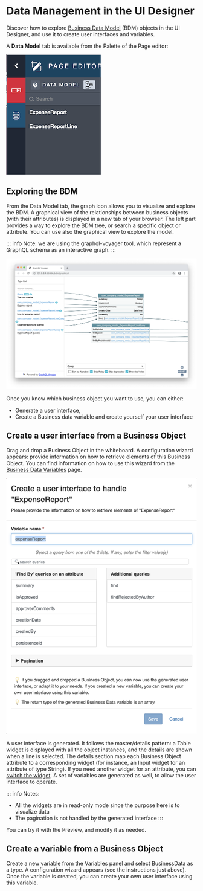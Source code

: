 # Data Management in the UI Designer

Discover how to explore [Business Data Model](define-business-data-model.md) (BDM) objects in the UI Designer, and use it to create user interfaces and variables.

A **Data Model** tab is available from the Palette of the Page editor:

![data_model_panel](images/uid_data_model_panel.png)

## Exploring the BDM
From the Data Model tab, the graph icon allows you to visualize and explore the BDM.
A graphical view of the relationships between business objects (with their attributes) is displayed in a new tab of your browser.
The left part provides a way to explore the BDM tree, or search a specific object or attribute.
You can use also the graphical view to explore the model.

::: info
Note: we are using the graphql-voyager tool, which represent a GraphQL schema as an interactive graph. 
:::

![graphql_voyager](images/uid_graphql_voyager.png)

Once you know which business object you want to use, you can either:
 - Generate a user interface,
 - Create a Business data variable and create yourself your user interface

## Create a user interface from a Business Object
Drag and drop a Business Object in the whiteboard.
A configuration wizard appears: provide information on how to retrieve elements of this Business Object.
You can find information on how to use this wizard from the [Business Data Variables](variables.md) page.

![data_management_wizard](images/uid_data_management_wizard.png)

A user interface is generated. It follows the master/details pattern: a Table widget is displayed with all the object instances, and the details are shown when a line is selected.
The details section map each Business Object attribute to a corresponding widget (for instance, an Input widget for an attribute of type String).
If you need another widget for an attribute, you can [switch the widget](widgets.md).
A set of variables are generated as well, to allow the user interface to operate.

::: info
Notes:
- All the widgets are in read-only mode since the purpose here is to visualize data
- The pagination is not handled by the generated interface
:::

You can try it with the Preview, and modify it as needed.

## Create a variable from a Business Object
Create a new variable from the Variables panel and select BusinessData as a type.
A configuration wizard appears (see the instructions just above).
Once the variable is created, you can create your own user interface using this variable.

